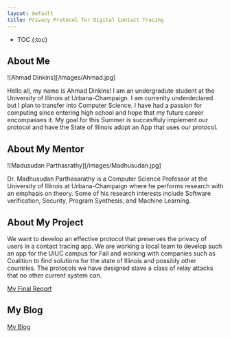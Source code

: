 ```yaml
---
layout: default
title: Privacy Protocol for Digital Contact Tracing
---
```


* TOC
{:toc}

## About Me
![Ahmad Dinkins][/images/Ahmad.jpg]

Hello all, my name is Ahmad Dinkins! I am an undergradute student at the University of Illinois at Urbana-Champaign. I am currenlty underdeclared but I plan to transfer into Computer Science. I have had a passion for computing since entering high school and hope that my future career encompasses it. My goal for this Summer is succesffuly implement our protocol and have the State of Illinois adopt an App that uses our protocol.

## About My Mentor
![Madusudan Parthasrathy][/images/Madhusudan.jpg]

Dr. Madhusudan Parthasarathy is a Computer Science Professor at the University of Illinois at Urbana-Champaign where he performs research with an emphasis on theory. Some of his research interests include Software verification, Security, Program Synthesis, and Machine Learning.

## About My Project

We want to develop an effective protocol that preserves the privacy of users in a contact tracing app. We are working a local team to develop such an app for the UIUC campus for Fall and working with companies such as Coalition to find solutions for the state of Illinois and possibly other countries. The protocols we have designed stave a class of relay attacks that no other current system can.

[My Final Report](files/finalreport.pdf)

## My Blog

[My Blog](blog.html)
